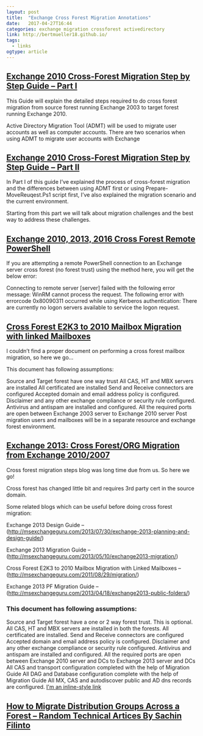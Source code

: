 ```yaml
---
layout: post 
title:  "Exchange Cross Forest Migration Annotations" 
date:   2017-04-27T16:44
categories: exchange migration crossforest activedirectory
link: http://bertmueller18.github.io/
tags:
  - links
ogtype: article 
---
```

## [Exchange 2010 Cross-Forest Migration Step by Step Guide – Part I](https://blogs.technet.microsoft.com/meamcs/2011/06/10/exchange-2010-cross-forest-migration-step-by-step-guide-part-i/)
This Guide will explain the detailed steps required to do cross forest migration from source forest running Exchange 2003 to target forest running Exchange 2010.

Active Directory Migration Tool (ADMT) will be used to migrate user accounts as well as computer accounts. There are two scenarios when using ADMT to migrate user accounts with Exchange


## [Exchange 2010 Cross-Forest Migration Step by Step Guide – Part II](https://blogs.technet.microsoft.com/meamcs/2011/10/25/exchange-2010-cross-forest-migration-step-by-step-guide-part-ii/)

In Part I of this guide I’ve explained the process of cross-forest migration and the differences between using ADMT first or using Prepare-MoveReuqest.Ps1 script first, I’ve also explained the migration scenario and the current environment.

Starting from this part we will talk about migration challenges and the best way to address these challenges.

## [Exchange 2010, 2013, 2016 Cross Forest Remote PowerShell](https://markgossa.blogspot.de/2015/10/exchange-2010-2013-cross-forest-remote-powershell.html)
If you are attempting a remote PowerShell connection to an Exchange server cross forest (no forest trust) using the method here, you will get the below error:

Connecting to remote server [server] failed with the following error message: WinRM cannot process the request. The following error with errorcode 0x80090311 occurred while using Kerberos authentication: There are currently no logon servers available to service the logon request.
 
## [Cross Forest E2K3 to 2010 Mailbox Migration with linked Mailboxes](http://msexchangeguru.com/2011/08/29/migration/)

I couldn’t find a proper document on performing a cross forest mailbox migration, so here we go…

This document has following assumptions:

Source and Target forest have one way trust
All CAS, HT and MBX servers are installed
All certificated are installed
Send and Receive connectors are configured
Accepted domain and email address policy is configured.
Disclaimer and any other exchange compliance or security rule configured.
Antivirus and antispam are installed and configured.
All the required ports are open between Exchange 2003 server to Exchange 2010 server
Post migration users and mailboxes will be in a separate resource and exchange forest environment.

## [Exchange 2013: Cross Forest/ORG Migration from Exchange 2010/2007](http://msexchangeguru.com/2013/11/03/e2013crossforestmigration/)
Cross forest migration steps blog was long time due from us. So here we go!

Cross forest has changed little bit and requires 3rd party cert in the source domain. 

Some related blogs which can be useful before doing cross forest migration:

Exchange 2013 Design Guide – (http://msexchangeguru.com/2013/07/30/exchange-2013-planning-and-design-guide/)

Exchange 2013 Migration Guide – (http://msexchangeguru.com/2013/05/10/exchange2013-migration/)

Cross Forest E2K3 to 2010 Mailbox Migration with Linked Mailboxes – (http://msexchangeguru.com/2011/08/29/migration/)

Exchange 2013 PF Migration Guide – (http://msexchangeguru.com/2013/04/18/exchange2013-public-folders/)

### This document has following assumptions:

Source and Target forest have a one or 2 way forest trust. This is optional.
All CAS, HT and MBX servers are installed in both the forests.
All certificated are installed.
Send and Receive connectors are configured
Accepted domain and email address policy is configured.
Disclaimer and any other exchange compliance or security rule configured.
Antivirus and antispam are installed and configured.
All the required ports are open between Exchange 2010 server and DCs to Exchange 2013 server and DCs
All CAS and transport configuration completed with the help of Migration Guide
All DAG and Database configuration complete with the help of Migration Guide
All MX, CAS and autodiscover public and AD dns records are configured.
[I'm an inline-style link](https://www.google.com)

## [How to Migrate Distribution Groups Across a Forest – Random Technical Artices By Sachin Filinto](https://blogs.technet.microsoft.com/sachinf/2014/03/17/how-to-migrate-distribution-groups-across-a-forest/)
